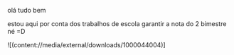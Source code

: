 olá tudo bem

estou aqui por conta dos trabalhos de escola
garantir a nota do 2 bimestre né =D

![(content://media/external/downloads/1000044004)]
